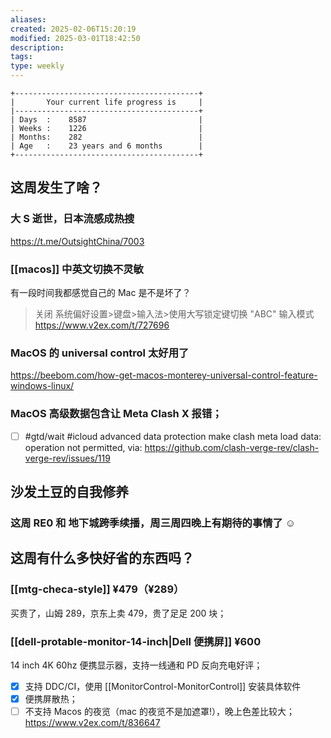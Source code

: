 ```yaml
---
aliases: 
created: 2025-02-06T15:20:19
modified: 2025-03-01T18:42:50
description: 
tags: 
type: weekly
---
```


```shell
+-----------------------------------------+
|       Your current life progress is     |
|-----------------------------------------+
| Days  :    8587                         |
| Weeks :    1226                         |
| Months:    282                          |
| Age   :    23 years and 6 months        |
+-----------------------------------------+
```

## 这周发生了啥？

### 大 S 逝世，日本流感成热搜  

https://t.me/OutsightChina/7003

### [[macos]] 中英文切换不灵敏

有一段时间我都感觉自己的 Mac 是不是坏了？

> 关闭 系统偏好设置>键盘>输入法>使用大写锁定键切换 "ABC" 输入模式
> https://www.v2ex.com/t/727696

### MacOS 的 universal control 太好用了

https://beebom.com/how-get-macos-monterey-universal-control-feature-windows-linux/

### MacOS 高级数据包含让 Meta Clash X 报错；

- [ ] #gtd/wait #icloud advanced data protection make clash meta load data: operation not permitted, via: https://github.com/clash-verge-rev/clash-verge-rev/issues/119

## 沙发土豆的自我修养

### 这周 RE0 和 地下城跨季续播，周三周四晚上有期待的事情了 ☺️

## 这周有什么多快好省的东西吗？

### [[mtg-checa-style]] ¥479（¥289）

买贵了，山姆 289，京东上卖 479，贵了足足 200 块；

### [[dell-protable-monitor-14-inch|Dell 便携屏]] ¥600

14 inch 4K 60hz 便携显示器，支持一线通和 PD 反向充电好评；

- [x] 支持 DDC/CI，使用 [[MonitorControl-MonitorControl]] 安装具体软件
- [x] 便携屏散热；
- [ ] 不支持 Macos 的夜览（mac 的夜览不是加遮罩!），晚上色差比较大；
https://www.v2ex.com/t/836647
